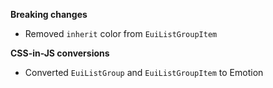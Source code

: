**Breaking changes**

- Removed `inherit` color from `EuiListGroupItem`

**CSS-in-JS conversions**

- Converted `EuiListGroup` and `EuiListGroupItem` to Emotion
